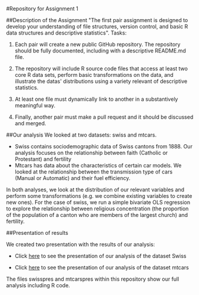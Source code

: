 #Repository for Assignment 1

##Description of the Assignment
"The first pair assignment is designed to develop your understanding of file structures, version control, and basic R data structures and descriptive statistics". 
Tasks:

1. Each pair will create a new public GitHub repository. The repository should be fully documented, including with a descriptive README.md file. 

2. The repository will include R source code files that access at least two core R data sets, perform basic transformations on the data, and illustrate the datas' distributions using a variety relevant of descriptive statistics. 

3. At least one file must dynamically link to another in a substantively meaningful way. 

4. Finally, another pair must make a pull request and it should be discussed and merged. 

##Our analysis
We looked at two datasets: swiss and mtcars. 
* Swiss contains sociodemographic data of Swiss cantons from 1888. Our analysis focuses on the relationship between faith (Catholic or Protestant) and fertility
* Mtcars has data about the characteristics of certain car models. We looked at the relationship between the transmission type of cars (Manual or Automatic) and their fuel efficiency.

In both analyses, we look at the distribution of our relevant variables and perform some transformations (e.g. we combine existing variables to create new ones). For the case of swiss, we run a simple bivariate OLS regression to explore the relationship between religious concentration (the proportion of the population of a canton who are members of the largest church) and fertility.

##Presentation of results

We created two presentation with the results of our analysis:

* Click [here](https://cdn.rawgit.com/gtarriba/GabrielRepo/master/swisspres.html) to see the presentation of our analysis of the dataset Swiss

* Click [here](https://cdn.rawgit.com/gtarriba/GabrielRepo/master/mtcarspres.html) to see the presentation of our analysis of the dataset mtcars

The files swisspres and mtcarspres within this repository show our full analysis including R code.

